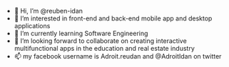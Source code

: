 - 👋 Hi, I’m @reuben-idan
- 👀 I’m interested in  front-end and back-end mobile app and desktop applications
- 🌱 I’m currently learning Software Engineering
- 💞️ I’m looking forward to collaborate on creating interactive multifunctional apps in the education and real estate industry
- 📫 my facebook username is Adroit.reudan  and  @AdroitIdan on twitter

<!---
reuben-idan/reuben-idan is a ✨ special ✨ repository because its `README.md` (this file) appears on your GitHub profile.
You can click the Preview link to take a look at your changes.
--->



